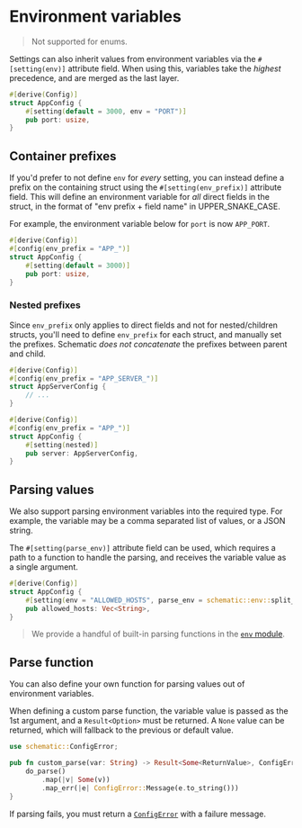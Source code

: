 # Environment variables

> Not supported for enums.

Settings can also inherit values from environment variables via the `#[setting(env)]` attribute
field. When using this, variables take the _highest_ precedence, and are merged as the last layer.

```rust
#[derive(Config)]
struct AppConfig {
	#[setting(default = 3000, env = "PORT")]
	pub port: usize,
}
```

## Container prefixes

If you'd prefer to not define `env` for _every_ setting, you can instead define a prefix on the
containing struct using the `#[setting(env_prefix)]` attribute field. This will define an
environment variable for _all_ direct fields in the struct, in the format of "env prefix + field
name" in UPPER_SNAKE_CASE.

For example, the environment variable below for `port` is now `APP_PORT`.

```rust
#[derive(Config)]
#[config(env_prefix = "APP_")]
struct AppConfig {
	#[setting(default = 3000)]
	pub port: usize,
}
```

### Nested prefixes

Since `env_prefix` only applies to direct fields and not for nested/children structs, you'll need to
define `env_prefix` for each struct, and manually set the prefixes. Schematic _does not concatenate_
the prefixes between parent and child.

```rust
#[derive(Config)]
#[config(env_prefix = "APP_SERVER_")]
struct AppServerConfig {
	// ...
}

#[derive(Config)]
#[config(env_prefix = "APP_")]
struct AppConfig {
	#[setting(nested)]
	pub server: AppServerConfig,
}
```

## Parsing values

We also support parsing environment variables into the required type. For example, the variable may
be a comma separated list of values, or a JSON string.

The `#[setting(parse_env)]` attribute field can be used, which requires a path to a function to
handle the parsing, and receives the variable value as a single argument.

```rust
#[derive(Config)]
struct AppConfig {
	#[setting(env = "ALLOWED_HOSTS", parse_env = schematic::env::split_comma)]
	pub allowed_hosts: Vec<String>,
}
```

> We provide a handful of built-in parsing functions in the
> [`env` module](https://docs.rs/schematic/latest/schematic/env/index.html).

## Parse function

You can also define your own function for parsing values out of environment variables.

When defining a custom parse function, the variable value is passed as the 1st argument, and a
`Result<Option>` must be returned. A `None` value can be returned, which will fallback to the
previous or default value.

```rust
use schematic::ConfigError;

pub fn custom_parse(var: String) -> Result<Some<ReturnValue>, ConfigError> {
	do_parse()
		.map(|v| Some(v))
		.map_err(|e| ConfigError::Message(e.to_string()))
}
```

If parsing fails, you must return a
[`ConfigError`](https://docs.rs/schematic/latest/schematic/enum.ConfigError.html) with a failure
message.

